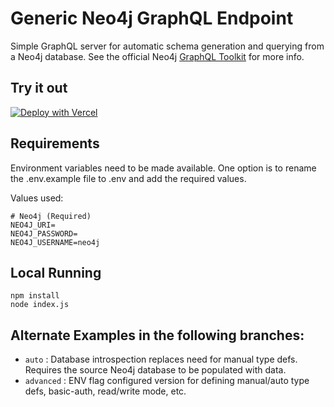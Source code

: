 # Generic Neo4j GraphQL Endpoint

Simple GraphQL server for automatic schema generation and querying from a Neo4j database. See the official Neo4j [GraphQL Toolkit](https://neo4j.com/docs/graphql/current/getting-started/toolbox/) for more info.

## Try it out

[![Deploy with Vercel](https://vercel.com/button)](https://vercel.com/new/clone?repository-url=https%3A%2F%2Fgithub.com%2Fjalakoo%2Fneo4j-graphql-server%2F&env=NEO4J_URI,NEO4J_USERNAME,NEO4J_PASSWORD)

## Requirements

Environment variables need to be made available. One option is to rename the .env.example file to .env and add the required values.

Values used:

```
# Neo4j (Required)
NEO4J_URI=
NEO4J_PASSWORD=
NEO4J_USERNAME=neo4j
```

## Local Running

```
npm install
node index.js
```

## Alternate Examples in the following branches:

- `auto` : Database introspection replaces need for manual type defs. Requires the source Neo4j database to be populated with data.
- `advanced` : ENV flag configured version for defining manual/auto type defs, basic-auth, read/write mode, etc.
